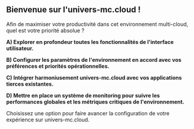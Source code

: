 ##  Bienvenue sur l'univers-mc.cloud !

Afin de maximiser votre productivité dans cet environnement multi-cloud, quel est votre priorité absolue ?

**A) Explorer en profondeur toutes les fonctionnalités de l'interface utilisateur.**

**B) Configurer les paramètres de l'environnement en accord avec vos préférences et priorités opérationnelles.**

**C) Intégrer harmoniusement  univers-mc.cloud avec vos applications tierces existantes.**

**D) Mettre en place un système de monitoring pour suivre les performances globales et les métriques critiques de l'environnement.** 


Choisissez une option pour faire avancer la configuration de votre expérience sur univers-mc.cloud.  

